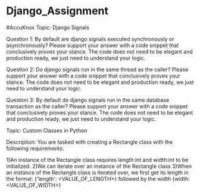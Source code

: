 # Django_Assignment
#AccuKnox
Topic: Django Signals

Question 1: By default are django signals executed synchronously or asynchronously? Please support your answer with a code snippet that conclusively proves your stance. The code does not need to be elegant and production ready, we just need to understand your logic.

Question 2: Do django signals run in the same thread as the caller? Please support your answer with a code snippet that conclusively proves your stance. The code does not need to be elegant and production ready, we just need to understand your logic.

Question 3: By default do django signals run in the same database transaction as the caller? Please support your answer with a code snippet that conclusively proves your stance. The code does not need to be elegant and production ready, we just need to understand your logic.



Topic: Custom Classes in Python

Description: You are tasked with creating a Rectangle class with the following requirements:

1)An instance of the Rectangle class requires length:int and width:int to be initialized.
2)We can iterate over an instance of the Rectangle class 
3)When an instance of the Rectangle class is iterated over, we first get its length in the format: {'length': <VALUE_OF_LENGTH>} followed by the width {width: <VALUE_OF_WIDTH>}

